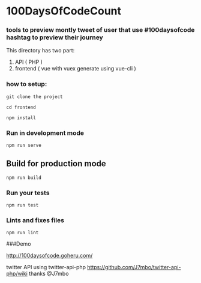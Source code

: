 # 100DaysOfCodeCount

### tools to preview montly tweet of user that use #100daysofcode hashtag to preview their journey

This directory has two part:
1. API ( PHP )
2. frontend ( vue with vuex generate using vue-cli )


### how to setup:
```
git clone the project
```

```
cd frontend
```

```
npm install 
```

###  Run in development mode 
```
npm run serve 
```


## Build for production mode 
```
npm run build 
```

### Run your tests
```
npm run test
```

### Lints and fixes files
```
npm run lint
```

###Demo 

http://100daysofcode.goheru.com/

twitter API using twitter-api-php https://github.com/J7mbo/twitter-api-php/wiki  thanks @J7mbo 